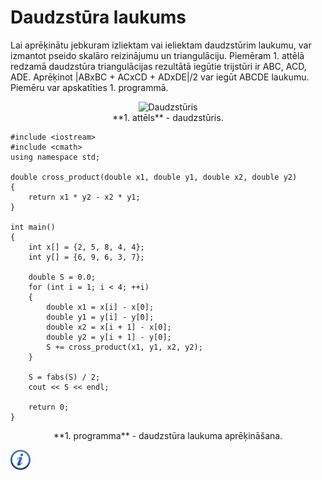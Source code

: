 # Daudzstūra laukums

Lai aprēķinātu jebkuram izliektam vai ieliektam daudzstūrim laukumu, var izmantot pseido skalāro reizinājumu un triangulāciju. Piemēram 1. attēlā redzamā daudzstūra triangulācijas rezultātā iegūtie trijstūri ir ABC, ACD, ADE. Aprēķinot |ABxBC + ACxCD + ADxDE|/2 var iegūt ABCDE laukumu. Piemēru var apskatīties 1. programmā.

<center><img alt="Daudzstūris" src="/media/theory/polygon_field.png"/></center>

<center>**1. attēls** - daudzstūris.</center>

```
#include <iostream>
#include <cmath>
using namespace std;

double cross_product(double x1, double y1, double x2, double y2)
{
    return x1 * y2 - x2 * y1;
}

int main()
{
    int x[] = {2, 5, 8, 4, 4};
    int y[] = {6, 9, 6, 3, 7};

    double S = 0.0;
    for (int i = 1; i < 4; ++i)
    {
        double x1 = x[i] - x[0];
        double y1 = y[i] - y[0];
        double x2 = x[i + 1] - x[0];
        double y2 = y[i + 1] - y[0];
        S += cross_product(x1, y1, x2, y2);
    }

    S = fabs(S) / 2;
    cout << S << endl;

    return 0;
}
```

<center>**1. programma** - daudzstūra laukuma aprēķināšana.</center>

<a href="http://community.topcoder.com/tc?module=Static&d1=tutorials&d2=geometry1" target="_blank">![Vairāk informācija](/media/theory/information.png)</a>